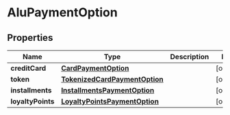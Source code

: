 
# AluPaymentOption

## Properties
Name | Type | Description | Notes
------------ | ------------- | ------------- | -------------
**creditCard** | [**CardPaymentOption**](CardPaymentOption.md) |  |  [optional]
**token** | [**TokenizedCardPaymentOption**](TokenizedCardPaymentOption.md) |  |  [optional]
**installments** | [**InstallmentsPaymentOption**](InstallmentsPaymentOption.md) |  |  [optional]
**loyaltyPoints** | [**LoyaltyPointsPaymentOption**](LoyaltyPointsPaymentOption.md) |  |  [optional]



